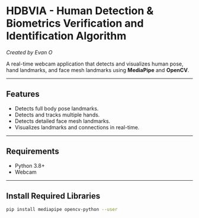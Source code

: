 # HDBVIA - Human Detection & Biometrics Verification and Identification Algorithm  
*Created by Evan O*

A real-time webcam application that detects and visualizes human pose, hand landmarks, and face mesh landmarks using **MediaPipe** and **OpenCV**.

---

## Features
- Detects full body pose landmarks.
- Detects and tracks multiple hands.
- Detects detailed face mesh landmarks.
- Visualizes landmarks and connections in real-time.

---

## Requirements
- Python 3.8+
- Webcam

---

## Install Required Libraries
```bash
pip install mediapipe opencv-python --user
